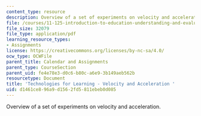 ```yaml
---
content_type: resource
description: Overview of a set of experiments on velocity and acceleration.
file: /courses/11-125-introduction-to-education-understanding-and-evaluating-education-spring-2009/d1461ce896a9d1562fd5811ebeb0d085_MIT11_125s09_cal_Week8_Physics_Lab02.pdf
file_size: 32079
file_type: application/pdf
learning_resource_types:
- Assignments
license: https://creativecommons.org/licenses/by-nc-sa/4.0/
ocw_type: OCWFile
parent_title: Calendar and Assignments
parent_type: CourseSection
parent_uid: fe4e78e3-d0c6-b80c-a6e9-3b149aeb562b
resourcetype: Document
title: 'Technologies for Learning - Velocity and Acceleration '
uid: d1461ce8-96a9-d156-2fd5-811ebeb0d085
---
```

Overview of a set of experiments on velocity and acceleration.